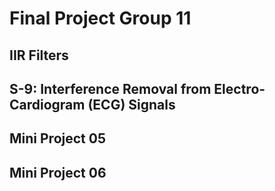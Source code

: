 # Final Project Group 11

## IIR Filters

## S-9: Interference Removal from Electro-Cardiogram (ECG) Signals

## Mini Project 05

## Mini Project 06

